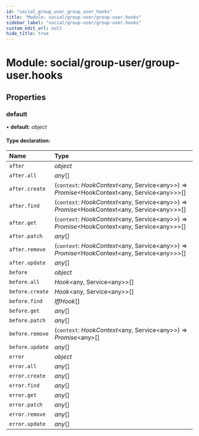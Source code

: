 ```yaml
---
id: "social_group_user_group_user_hooks"
title: "Module: social/group-user/group-user.hooks"
sidebar_label: "social/group-user/group-user.hooks"
custom_edit_url: null
hide_title: true
---
```


# Module: social/group-user/group-user.hooks

## Properties

### default

• **default**: *object*

#### Type declaration:

Name | Type |
:------ | :------ |
`after` | *object* |
`after.all` | *any*[] |
`after.create` | (`context`: *HookContext*<any, Service<any\>\>) => *Promise*<HookContext<any, Service<any\>\>\>[] |
`after.find` | (`context`: *HookContext*<any, Service<any\>\>) => *Promise*<HookContext<any, Service<any\>\>\>[] |
`after.get` | (`context`: *HookContext*<any, Service<any\>\>) => *Promise*<HookContext<any, Service<any\>\>\>[] |
`after.patch` | *any*[] |
`after.remove` | (`context`: *HookContext*<any, Service<any\>\>) => *Promise*<HookContext<any, Service<any\>\>\>[] |
`after.update` | *any*[] |
`before` | *object* |
`before.all` | *Hook*<any, Service<any\>\>[] |
`before.create` | *Hook*<any, Service<any\>\>[] |
`before.find` | *IffHook*[] |
`before.get` | *any*[] |
`before.patch` | *any*[] |
`before.remove` | (`context`: *HookContext*<any, Service<any\>\>) => *Promise*<any\>[] |
`before.update` | *any*[] |
`error` | *object* |
`error.all` | *any*[] |
`error.create` | *any*[] |
`error.find` | *any*[] |
`error.get` | *any*[] |
`error.patch` | *any*[] |
`error.remove` | *any*[] |
`error.update` | *any*[] |
